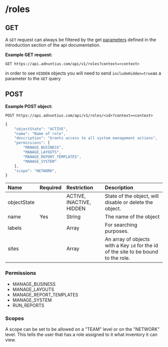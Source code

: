 # /roles

## GET

A `GET` request can always be filtered by the get [parameters](http://docs.adnuntius.com/api/api-requests) defined in the introduction section of the api documentation.

**Example GET request:**

```http
GET https://api.adnuntius.com/api/v1/roles?context=<context>
```

in order to see `HIDDEN` objects you will need to send `includeHidden=true`as a parameter to the `GET` query

## POST

**Example POST object:**

```http
POST https://api.adnuntius.com/api/v1/roles/<id>?context=<context>
```

```javascript
{
    "objectState": "ACTIVE",
    "name": "Name of role",
    "description": "Grants access to all system management actions",
    "permissions": [
        "MANAGE_BUSINESS",
        "MANAGE_LAYOUTS",
        "MANAGE_REPORT_TEMPLATES",
        "MANAGE_SYSTEM"
    ],
    "scope": "NETWORK",
}
```

| Name | Required | Restriction | Description |
| :--- | :--- | :--- | :--- |
| objectState |  | ACTIVE, INACTIVE, HIDDEN | State of the object, will disable or delete the object. |
| name | Yes | String | The name of the object |
| labels |  | Array | For searching purposes. |
| sites |  | Array | An array of objects with a Key `id` for the id of the site to be bound to the role. |

### Permissions

* MANAGE\_BUSINESS
* MANAGE\_LAYOUTS
* MANAGE\_REPORT\_TEMPLATES
* MANAGE\_SYSTEM
* RUN\_REPORTS

### Scopes

A scope can be set to be allowed on a "TEAM" level or on the "NETWORK" level. This tells the user that has a role assigned to it what inventory it can view.

